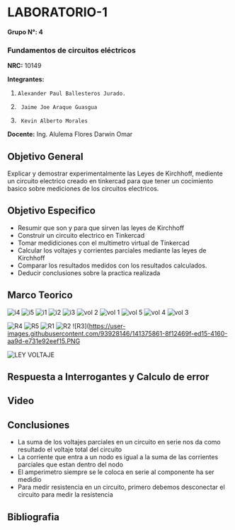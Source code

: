 # LABORATORIO-1
 **Grupo N°: 4**                                    
 
### Fundamentos de circuitos eléctricos  
 
 **NRC:** 10149                 
 
 **Integrantes:**

1.     Alexander Paul Ballesteros Jurado.
2.      Jaime Joe Araque Guasgua
3.      Kevin Alberto Morales

**Docente:** Ing. Alulema Flores Darwin Omar


## Objetivo General

Explicar y demostrar experimentalmente las Leyes de Kirchhoff, mediente un circuito electrico creado en tinkercad para que tener un cocimiento basico sobre mediciones de los circuitos electricos.

## Objetivo Especifico
* Resumir que son y para que sirven las leyes de Kirchhoff
* Construir un circuito electrico en Tinkercad
* Tomar medidiciones con el multimetro virtual de Tinkercad
* Calcular los voltajes y corrientes parciales mediante las leyes de Kirchhoff
* Comparar los resultados medidos con los resultados calculados.
* Deducir conclusiones sobre la practica realizada

## Marco Teorico

![i4](https://user-images.githubusercontent.com/93224166/141375577-a60d4968-5f6b-4a35-95da-3562d71756ce.png)
![i5](https://user-images.githubusercontent.com/93224166/141375580-50407674-f22e-4f84-b492-623e0b14216a.png)
![i1](https://user-images.githubusercontent.com/93224166/141375581-7411e232-39ea-42c8-b006-ef16f1635cd3.png)
![i2](https://user-images.githubusercontent.com/93224166/141382599-beb9714c-c5e7-479c-b04e-3aa53350978f.png)
![i3](https://user-images.githubusercontent.com/93224166/141375583-a016c03f-31be-4ed1-a26d-90593986a033.png)
![vol 2](https://user-images.githubusercontent.com/93951775/141375780-48f83f07-50a1-4a9a-acce-a90bb2c7c3b8.JPG)
![vol 1](https://user-images.githubusercontent.com/93951775/141375791-ab352cda-2b63-40bb-a235-ed08519416d3.JPG)
![vol 5](https://user-images.githubusercontent.com/93951775/141375794-f35600f3-a217-42a6-8cdc-fe8cc7c0b5d9.JPG)
![vol 4](https://user-images.githubusercontent.com/93951775/141375795-c189472c-9b45-4477-bf99-1e72e2b4ea21.JPG)
![vol 3](https://user-images.githubusercontent.com/93951775/141375798-1ac4a091-c2dc-44c5-800b-fceb2663f761.JPG)


![R4](https://user-images.githubusercontent.com/93928146/141375855-eb975c9b-5ee8-4303-8ee3-936494cee017.PNG)
![R5](https://user-images.githubusercontent.com/93928146/141375857-08ec6456-e02c-4fcb-9b95-ff978ba47c13.PNG)
![R1](https://user-images.githubusercontent.com/93928146/141375859-26de3b2f-7343-438b-82c4-c3a76e95e730.PNG)
![R2](https://user-images.githubusercontent.com/93928146/141375860-e8e4034e-93f3-48f7-b0f7-829077def440.PNG)
![R3](https://user-images.githubusercontent.com/93928146/141375861-8f12469f-ed15-4160-aa9d-e731e92eef15.PNG

![LEY VOLTAJE](https://user-images.githubusercontent.com/93951775/141382801-cd85009c-65e2-47bd-a484-10c4ce36dd8c.png)


## Respuesta a Interrogantes y Calculo de error

## Video

## Conclusiones
* La suma de los voltajes parciales en un circuito en serie nos da como resultado el voltaje total del circuito
* La corriente que entra a un nodo es igual a la suma de las corrientes parciales que estan dentro del nodo
* El amperimetro siempre se le coloca en serie al componente ha ser medidio
* Para medir resistencia en un circuito, primero debemos desconectar el circuito para medir la resistencia

## Bibliografia
